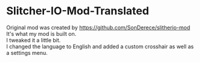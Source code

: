 # Slitcher-IO-Mod-Translated
Original mod was created by https://github.com/SonDerece/slitherio-mod    
It's what my mod is built on.    
I tweaked it a little bit.    
I changed the language to English and added a custom crosshair as well as a settings menu.    
